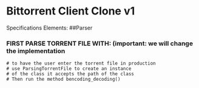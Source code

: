﻿# Bittorrent Client Clone v1

Specifications Elements:
##Parser
### FIRST PARSE TORRENT FILE WITH: (important: we will change the implementation
    # to have the user enter the torrent file in production
    # use ParsingTorrentFile to create an instance
    # of the class it accepts the path of the class
    # Then run the method bencoding_decoding()

